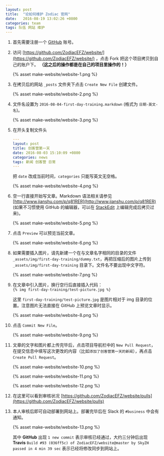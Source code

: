 ```yaml
---		
layout: post		
title:  "论如何维护 Zodiac 官网"		
date:   2016-08-19 13:02:26 +0800		
categories: team		
tags: 队伍 网站 维护		
---		
```



1.  首先需要注册一个 [GitHub](https://github.com) 账号。

2.  访问 [https://github.com/ZodiacEFZ/website/](https://github.com/ZodiacEFZ/website/) ，点击 Fork 把这个项目拷贝到自己的账户下。
    **（这之后的操作都是在自己的项目里操作的！）**

    {% asset make-website/website-1.png %}

3.  在拷贝后的网站 `_posts` 文件夹下点击 `Create New File` 创建文件。

    {% asset make-website/website-2.png %}

4.  文件名设置为 `2016-08-04-first-day-training.markdown` (格式为 `日期-英文-名`)。

    {% asset make-website/website-3.png %}

5.  在开头复制文件头    

    ```yaml
    ---
    layout: post
    title: 创客营第一天
    date: 2016-08-03 15:10:09 +0800
    categories: news
    tags: 新闻 创客营 日常
    ---
    ```

    把 `date` 改成当前时间，`categories` 只能写英文无空格。    

    {% asset make-website/website-4.png %}

6.  空一行直接开始写文章。Markdown 语法相关请参见 [http://www.jianshu.com/p/q81RER](http://www.jianshu.com/p/q81RER)
    (如果不习惯使用 GitHub 的编辑器，可以在 [StackEdit](https://stackedit.io) 上编辑完成后拷贝过来)。

    {% asset make-website/website-5.png %}

7.  点击 `Preview` 可以预览当前文章。

    {% asset make-website/website-6.png %}

8.  如果需要插入图片，请先新建一个在与文章名字相同的目录的文件 `_assets/img/first-day-training/dummy.txt`，再把压缩后的图片上传到 `_assets/img/first-day-training` 目录下。文件名不要出现中文字符。

    {% asset make-website/website-7.png %}

9.  在文章中引入图片，换行空行后直接插入代码：    
    <code>&#123;&#37; img first-day-training/test-picture.jpg &#37;&#125;</code>    

    这里 `first-day-training/test-picture.jpg` 是图片相对于 img 目录的位置。注意图片无法直接在 GitHub 上预览文章时显示。

    {% asset make-website/website-8.png %}

10. 点击 `Commit New File`。

    {% asset make-website/website-9.png %}

11. 文章的文字和图片都上传完毕后，点击项目导航栏中的 `New Pull Request`，在提交信息中填写这次更改的内容（比如`添加了创客营第一天的新闻`），再点击 `Create Pull Request`。

    {% asset make-website/website-10.png %}

    {% asset make-website/website-11.png %}

    {% asset make-website/website-12.png %}

12. 在这里可以看到审核状况 [https://github.com/ZodiacEFZ/website/pulls](https://github.com/ZodiacEFZ/website/pulls)

13. 本人审核后即可自动部署到网站上。部署完毕后在 Slack 的 `#business` 中会有通知。

    {% asset make-website/website-13.png %}

    其中 **GitHub** 出现 `1 new commit` 表示审核已经通过，大约三分钟后出现 **Travis** `Build #93 (036ff5c) of ZodiacEFZ/website@master by SkyZH passed in 4 min 39 sec` 表示已经将修改同步到网站上。
